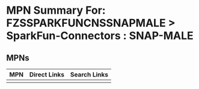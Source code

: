 



# MPN Summary For: FZSSPARKFUNCNSSNAPMALE > SparkFun-Connectors : SNAP-MALE

## MPNs
  

|MPN|Direct Links|Search Links|
| :--- | :--- | :--- |
||||
